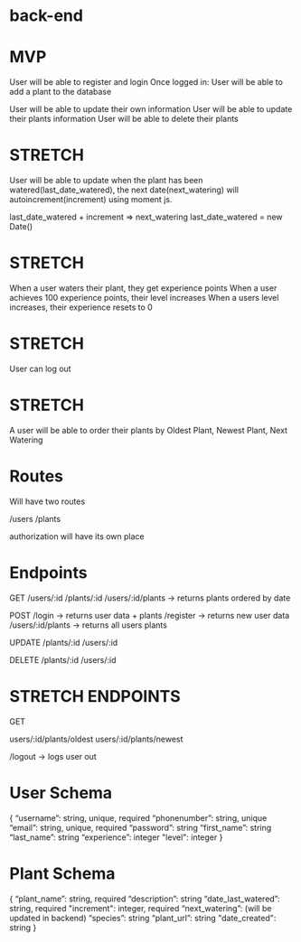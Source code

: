 # back-end


# MVP
User will be able to register and login
Once logged in:
User will be able to add a plant to the database

User will be able to update their own information
User will be able to update their plants information
User will be able to delete their plants

# STRETCH
User will be able to update when the plant has been watered(last_date_watered), the next date(next_watering) will autoincrement(increment) using moment js.

last_date_watered + increment => next_watering
last_date_watered = new Date()

# STRETCH

When a user waters their plant, they get experience points
When a user achieves 100 experience points, their level increases
When a users level increases, their experience resets to 0

# STRETCH

User can log out

# STRETCH

A user will be able to order their plants by 
Oldest Plant, 
Newest Plant, 
Next Watering

# Routes

Will have two routes

/users
/plants

authorization will have its own place

# Endpoints
GET
/users/:id
/plants/:id
/users/:id/plants -> returns plants ordered by date

POST
/login -> returns user data + plants
/register -> returns new user data
/users/:id/plants -> returns all users plants

UPDATE
/plants/:id
/users/:id

DELETE
/plants/:id
/users/:id


# STRETCH ENDPOINTS
GET

users/:id/plants/oldest
users/:id/plants/newest

/logout -> logs user out

# User Schema

 {
“username”: string, unique, required
“phonenumber”: string, unique
“email”: string, unique, required
“password”: string
“first_name”: string
“last_name”: string
“experience”: integer
"level": integer
}

# Plant Schema
 {
“plant_name”: string, required
“description”: string
“date_last_watered”: string, required
"increment": integer, required
“next_watering”: (will be updated in backend)
“species”: string
“plant_url”: string
"date_created": string
}

